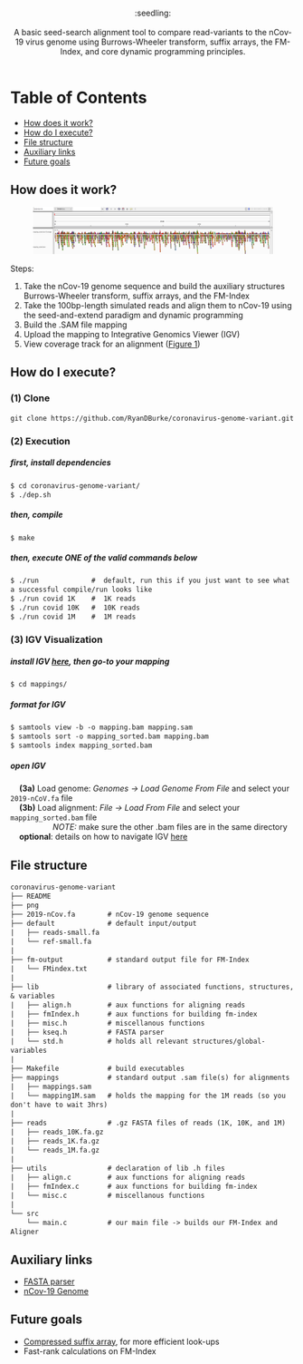 <br />
<div align="center">:seedling:</div>
<br />
<div align="center">A basic seed-search alignment tool to compare read-variants to the nCov-19 virus genome using Burrows-Wheeler transform, suffix arrays, the FM-Index, and core dynamic programming principles.</div>
<br />

# Table of Contents

* [How does it work?](#cool)
* [How do I execute?](#execute)
* [File structure](#structure)
* [Auxiliary links](#links)
* [Future goals](#goals)
<!-- * [Concluding thoughts](#thoughts) -->

## How does it work? <a name="cool"></a>

<figure>
  <img src="./png/IGV-10K.png" alt="Integrative Genomics Viewer for 10k reads" name="figure-1">
</figure>

Steps:
1. Take the nCov-19 genome sequence and build the auxiliary structures Burrows-Wheeler transform, suffix arrays, and the FM-Index
2. Take the 100bp-length simulated reads and align them to nCov-19 using the seed-and-extend paradigm and dynamic programming
3. Build the .SAM file mapping
4. Upload the mapping to Integrative Genomics Viewer (IGV)
5. View coverage track for an alignment ([Figure 1](#figure-1))

## How do I execute? <a name="execute"></a>

### (1) Clone
```
git clone https://github.com/RyanDBurke/coronavirus-genome-variant.git
```

### (2) Execution

##### first, install dependencies
```
$ cd coronavirus-genome-variant/
$ ./dep.sh
```

##### then, compile
```
$ make
```

##### then, execute ONE of the valid commands below
```
$ ./run             #  default, run this if you just want to see what a successful compile/run looks like
$ ./run covid 1K    #  1K reads
$ ./run covid 10K   #  10K reads
$ ./run covid 1M    #  1M reads 
```

### (3) IGV Visualization

##### install IGV [here](https://software.broadinstitute.org/software/igv/download), then go-to your mapping
```
$ cd mappings/
```
##### format for IGV
```
$ samtools view -b -o mapping.bam mapping.sam
$ samtools sort -o mapping_sorted.bam mapping.bam
$ samtools index mapping_sorted.bam
```
##### open IGV
&nbsp;&nbsp;&nbsp;&nbsp;**(3a)** Load genome: <em>Genomes -> Load Genome From File</em> and select your ```2019-nCoV.fa``` file <br />
&nbsp;&nbsp;&nbsp;&nbsp;**(3b)** Load alignment: <em>File -> Load From File</em> and select your ```mapping_sorted.bam``` file <br />
&nbsp;&nbsp;&nbsp;&nbsp;
&nbsp;&nbsp;&nbsp;&nbsp;
&nbsp;&nbsp;&nbsp;&nbsp;
&nbsp;&nbsp;&nbsp;&nbsp;*NOTE:* make sure the other .bam files are in the same directory <br />
&nbsp;&nbsp;&nbsp;&nbsp;**optional**: details on how to navigate IGV [here](https://software.broadinstitute.org/software/igv/AlignmentData)

## File structure <a name="structure"></a>
    coronavirus-genome-variant
    ├── README  
    ├── png 
    ├── 2019-nCov.fa        # nCov-19 genome sequence
    ├── default             # default input/output
    |   ├── reads-small.fa          
    |   └── ref-small.fa
    |
    ├── fm-output           # standard output file for FM-Index          
    |   └── FMindex.txt
    |
    ├── lib                 # library of associated functions, structures, & variables
    |   ├── align.h         # aux functions for aligning reads
    |   ├── fmIndex.h       # aux functions for building fm-index
    |   ├── misc.h          # miscellanous functions
    |   ├── kseq.h          # FASTA parser
    |   └── std.h           # holds all relevant structures/global-variables
    |
    ├── Makefile            # build executables
    ├── mappings            # standard output .sam file(s) for alignments
    |   ├── mappings.sam                      
    |   └── mapping1M.sam   # holds the mapping for the 1M reads (so you don't have to wait 3hrs)
    |    
    ├── reads               # .gz FASTA files of reads (1K, 10K, and 1M)
    |   ├── reads_10K.fa.gz
    |   ├── reads_1K.fa.gz
    |   └── reads_1M.fa.gz
    |
    ├── utils               # declaration of lib .h files         
    |   ├── align.c         # aux functions for aligning reads          
    |   ├── fmIndex.c       # aux functions for building fm-index
    |   └── misc.c          # miscellanous functions
    |
    └── src
        └── main.c          # our main file -> builds our FM-Index and Aligner

## Auxiliary links <a name="links"></a>
* [FASTA parser](https://github.com/lh3/readfq)
* [nCov-19 Genome](https://www.ncbi.nlm.nih.gov/nuccore/NC_045512.2?report=fasta)


## Future goals <a name="goals"></a>
* [Compressed suffix array](https://www.cs.cmu.edu/~dga/csa.pdf), for more efficient look-ups
* Fast-rank calculations on FM-Index
